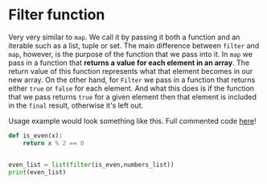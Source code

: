 # Filter function
Very very similar to `map`. We call it by passing it both a function and an iterable such as a list, tuple or set. The main difference between `filter` and `map`, however, is the purpose of the function that we pass into it. In `map` we pass in a function that **returns a value for each element in an array**. The return value of this function represents what that element becomes in our new array. On the other hand, for `Filter` we pass in a function that returns either `true` or `false` for each element. And what this does is if the function that we pass returns `true` for a given element then that element is included in the `final` result, otherwise it's left out. 

Usage example would look something like this. Full commented code [here](02-Filtering.py)!
```py
def is_even(x):
    return x % 2 == 0


even_list = list(filter(is_even,numbers_list))
print(even_list)
```